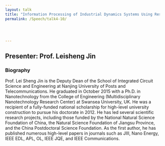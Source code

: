 ```yaml
---
layout: talk
title: "Information Processing of Industrial Dynamics Systems Using Reservoir Computing"
permalink: /Speech/talk4-10/




---
```


<div class="talk-container">
    <div class="talk-header">
        <h2>Presenter: Prof. Leisheng Jin</h2>
    </div>
    <h3>Biography</h3>
    <p>
Prof. Lei Sheng Jin is the Deputy Dean of the School of Integrated Circuit Science and Engineering at Nanjing University of Posts and Telecommunications. He graduated in October 2015 with a Ph.D. in Nanotechnology from the College of Engineering (Multidisciplinary Nanotechnology Research Center) at Swansea University, UK. He was a recipient of a fully-funded national scholarship for high-level university construction to pursue his doctorate in 2012. He has led several scientific research projects, including those funded by the National Natural Science Foundation of China, the Natural Science Foundation of Jiangsu Province, and the China Postdoctoral Science Foundation. As the first author, he has published numerous high-level papers in journals such as JIII, Nano Energy, IEEE EDL, APL, OL, IEEE JQE, and IEEE Communications.
                    </p>
</div>

